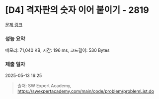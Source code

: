 # [D4] 격자판의 숫자 이어 붙이기 - 2819 

[문제 링크](https://swexpertacademy.com/main/code/problem/problemDetail.do?contestProbId=AV7I5fgqEogDFAXB) 

### 성능 요약

메모리: 71,040 KB, 시간: 196 ms, 코드길이: 530 Bytes

### 제출 일자

2025-05-13 16:25



> 출처: SW Expert Academy, https://swexpertacademy.com/main/code/problem/problemList.do
